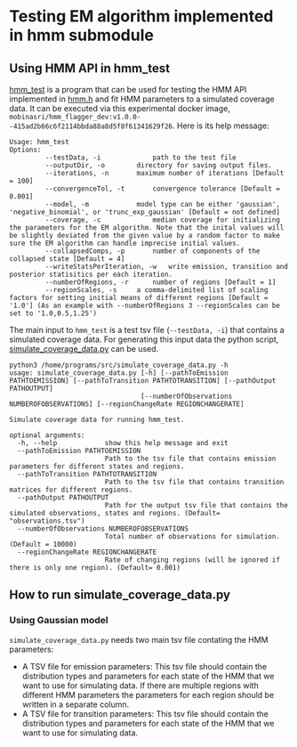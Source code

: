 # Testing EM algorithm implemented in hmm submodule

## Using HMM API in hmm_test
[hmm_test](https://github.com/mobinasri/flagger/blob/dev-hmm-flagger-v1.0.0/programs/src/hmm_test.c)  is a program that can be used for testing
the HMM API implemented in [hmm.h](https://github.com/mobinasri/flagger/blob/dev-hmm-flagger-v1.0.0/programs/submodules/hmm/hmm.h) and fit HMM parameters to a simulated coverage data.
It can be executed via this experimental docker image, `mobinasri/hmm_flagger_dev:v1.0.0--415ad2b66c6f2114bbda88a8d5f8f61341629f26`.
Here is its help message:
```
Usage: hmm_test
Options:
         --testData, -i		        path to the test file
         --outputDir, -o		directory for saving output files.
         --iterations, -n		maximum number of iterations [Default = 100]
         --convergenceTol, -t		convergence tolerance [Default = 0.001]
         --model, -m			model type can be either 'gaussian', 'negative_binomial', or 'trunc_exp_gaussian' [Default = not defined]
         --coverage, -c		        median coverage for initializing the parameters for the EM algorithm. Note that the inital values will be slightly deviated from the given value by a random factor to make sure the EM algorithm can handle imprecise initial values.
         --collapsedComps, -p		number of components of the collapsed state [Default = 4]
         --writeStatsPerIteration, -w	write emission, transition and posterior statisitics per each iteration.
         --numberOfRegions, -r		number of regions [Default = 1]
         --regionScales, -s		a comma-delimited list of scaling factors for setting initial means of different regions [Default = '1.0'] (As an example with --numberOfRegions 3 --regionScales can be set to '1.0,0.5,1.25')
```

The main input to `hmm_test` is a test tsv file (`--testData, -i`) that contains a simulated coverage data. For generating this input data 
the python script, [simulate_coverage_data.py](https://github.com/mobinasri/flagger/blob/dev-hmm-flagger-v1.0.0/programs/src/simulate_coverage_data.py) can be used.

```
python3 /home/programs/src/simulate_coverage_data.py -h
usage: simulate_coverage_data.py [-h] [--pathToEmission PATHTOEMISSION] [--pathToTransition PATHTOTRANSITION] [--pathOutput PATHOUTPUT]
                                 [--numberOfObservations NUMBEROFOBSERVATIONS] [--regionChangeRate REGIONCHANGERATE]

Simulate coverage data for running hmm_test.

optional arguments:
  -h, --help            show this help message and exit
  --pathToEmission PATHTOEMISSION
                        Path to the tsv file that contains emission parameters for different states and regions.
  --pathToTransition PATHTOTRANSITION
                        Path to the tsv file that contains transition matrices for different regions.
  --pathOutput PATHOUTPUT
                        Path for the output tsv file that contains the simulated observations, states and regions. (Default= "observations.tsv")
  --numberOfObservations NUMBEROFOBSERVATIONS
                        Total number of observations for simulation.(Default = 10000)
  --regionChangeRate REGIONCHANGERATE
                        Rate of changing regions (will be ignored if there is only one region). (Default= 0.001)
```

## How to run simulate_coverage_data.py

### Using Gaussian model

`simulate_coverage_data.py` needs two main tsv file contating the HMM parameters:
- A TSV file for emission parameters: This tsv file should contain the distribution types and parameters for each state of the HMM that we want
  to use for simulating data. If there are multiple regions with different HMM parameters the parameters for each region should be written
  in a separate column.
- A TSV file for transition parameters: This tsv file should contain the distribution types and parameters for each state of the HMM that we want
  to use for simulating data.
  

